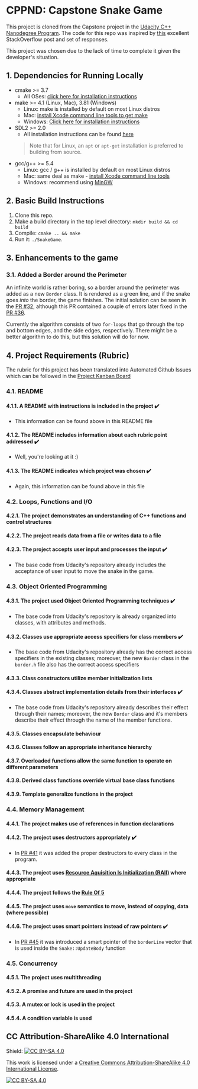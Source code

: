 # CPPND: Capstone Snake Game

This project is cloned from the Capstone project in the [Udacity C++ Nanodegree Program](https://www.udacity.com/course/c-plus-plus-nanodegree--nd213). The code for this repo was inspired by [this](https://codereview.stackexchange.com/questions/212296/snake-game-in-c-with-sdl) excellent StackOverflow post and set of responses.

This project was chosen due to the lack of time to complete it given the developer's situation.

## 1. Dependencies for Running Locally
* cmake >= 3.7
  * All OSes: [click here for installation instructions](https://cmake.org/install/)
* make >= 4.1 (Linux, Mac), 3.81 (Windows)
  * Linux: make is installed by default on most Linux distros
  * Mac: [install Xcode command line tools to get make](https://developer.apple.com/xcode/features/)
  * Windows: [Click here for installation instructions](http://gnuwin32.sourceforge.net/packages/make.htm)
* SDL2 >= 2.0
  * All installation instructions can be found [here](https://wiki.libsdl.org/Installation)
  >Note that for Linux, an `apt` or `apt-get` installation is preferred to building from source. 
* gcc/g++ >= 5.4
  * Linux: gcc / g++ is installed by default on most Linux distros
  * Mac: same deal as make - [install Xcode command line tools](https://developer.apple.com/xcode/features/)
  * Windows: recommend using [MinGW](http://www.mingw.org/)

## 2. Basic Build Instructions

1. Clone this repo.
2. Make a build directory in the top level directory: `mkdir build && cd build`
3. Compile: `cmake .. && make`
4. Run it: `./SnakeGame`.

## 3. Enhancements to the game

### 3.1. Added a Border around the Perimeter

An infinite world is rather boring, so a border around the perimeter was added as a new `Border` class. It is rendered as a green line, and if the snake goes *into* the border, the game finishes. The initial solution can be seen in the [PR #32](https://github.com/DPontes/CppND-Capstone-Snake-Game/pull/32), although this PR contained a couple of errors later fixed in the [PR #36](https://github.com/DPontes/CppND-Capstone-Snake-Game/pull/36).

Currently the algorithm consists of two `for-loops` that go through the top and bottom edges, and the side edges, respectively. There might be a better algorithm to do this, but this solution will do for now.

## 4. Project Requirements (Rubric)

The rubric for this project has been translated into Automated Github Issues which can be followed in the [Project Kanban Board](https://github.com/DPontes/CppND-Capstone-Snake-Game/projects/1)

### 4.1. README

#### 4.1.1. A README with instructions is included in the project :heavy_check_mark:

  - This information can be found above in this README file

#### 4.1.2. The README includes information about each rubric point addressed :heavy_check_mark:

  - Well, you're looking at it :)

#### 4.1.3. The README indicates which project was chosen :heavy_check_mark:

  - Again, this information can be found above in this file

### 4.2. Loops, Functions and I/O

#### 4.2.1. The project demonstrates an understanding of C++ functions and control structures

#### 4.2.2. The project reads data from a file or writes data to a file

#### 4.2.3. The project accepts user input and processes the input :heavy_check_mark:

  - The base code from Udacity's repository already includes the acceptance of user input to move the snake in the game.

### 4.3. Object Oriented Programming

#### 4.3.1. The project used Object Oriented Programming techniques :heavy_check_mark:

  - The base code from Udacity's repository is already organized into classes, with attributes and methods.

#### 4.3.2. Classes use appropriate access specifiers for class members :heavy_check_mark:

  - The base code from Udacity's repository already has the correct access specifiers in the existing classes; moreover, the new `Border` class in the `border.h` file also has the correct access specifiers

#### 4.3.3. Class constructors utilize member initialization lists

#### 4.3.4. Classes abstract implementation details from their interfaces :heavy_check_mark:

  - The base code from Udacity's repository already describes their effect through their names; moreover, the new `Border` class and it's members describe their effect through the name of the member functions.

#### 4.3.5. Classes encapsulate behaviour

#### 4.3.6. Classes follow an appropriate inheritance hierarchy

#### 4.3.7. Overloaded functions allow the same function to operate on different parameters

#### 4.3.8. Derived class functions override virtual base class functions

#### 4.3.9. Template generalize functions in the project

### 4.4. Memory Management

#### 4.4.1. The project makes use of references in function declarations

#### 4.4.2. The project uses destructors appropriately :heavy_check_mark:

  - In [PR #41](https://github.com/DPontes/CppND-Capstone-Snake-Game/pull/41) it was added the proper destructors to every class in the program.

#### 4.4.3. The project uses [Resource Aquisition Is Initialization (RAII)](https://en.cppreference.com/w/cpp/language/raii) where appropriate

#### 4.4.4. The project follows the [Rule Of 5](https://en.cppreference.com/w/cpp/language/rule_of_three)

#### 4.4.5. The project uses `move` semantics to move, instead of copying, data (where possible)

#### 4.4.6. The project uses smart pointers instead of raw pointers :heavy_check_mark:

  - In [PR #45](https://github.com/DPontes/CppND-Capstone-Snake-Game/pull/45) it was introduced a smart pointer of the `borderLine` vector that is used inside the `Snake::UpdateBody` function

### 4.5. Concurrency

#### 4.5.1. The project uses multithreading

#### 4.5.2. A promise and future are used in the project

#### 4.5.3. A mutex or lock is used in the project

#### 4.5.4. A condition variable is used


## CC Attribution-ShareAlike 4.0 International


Shield: [![CC BY-SA 4.0][cc-by-sa-shield]][cc-by-sa]

This work is licensed under a
[Creative Commons Attribution-ShareAlike 4.0 International License][cc-by-sa].

[![CC BY-SA 4.0][cc-by-sa-image]][cc-by-sa]

[cc-by-sa]: http://creativecommons.org/licenses/by-sa/4.0/
[cc-by-sa-image]: https://licensebuttons.net/l/by-sa/4.0/88x31.png
[cc-by-sa-shield]: https://img.shields.io/badge/License-CC%20BY--SA%204.0-lightgrey.svg
